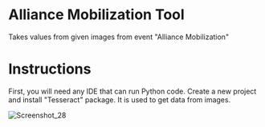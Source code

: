 # Alliance Mobilization Tool

Takes values from given images from event "Alliance Mobilization"

# Instructions

First, you will need any IDE that can run Python code. Create a new project and install "Tesseract" package. It is used to get data from images.

![Screenshot_28](https://github.com/user-attachments/assets/d552cecd-e203-4c5f-85e0-21c44ff92533)
